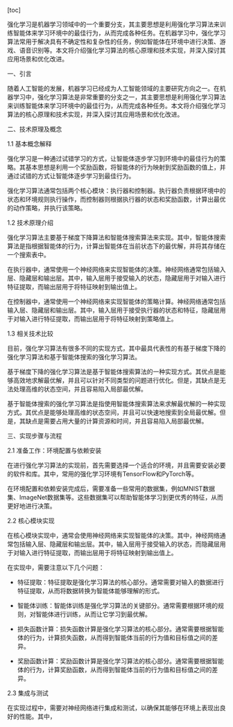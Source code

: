 
[toc]                    
                
                
强化学习是机器学习领域中的一个重要分支，其主要思想是利用强化学习算法来训练智能体来学习环境中的最佳行为，从而完成各种任务。在机器学习中，强化学习算法常用于解决具有不确定性和复杂性的任务，例如智能体在环境中进行决策、游戏、语音识别等。本文将介绍强化学习算法的核心原理和技术实现，并深入探讨其应用场景和优化改进。

一、引言

随着人工智能的发展，机器学习已经成为人工智能领域的主要研究方向之一。在机器学习中，强化学习算法是非常重要的分支之一，其主要思想是利用强化学习算法来训练智能体来学习环境中的最佳行为，从而完成各种任务。本文将介绍强化学习算法的核心原理和技术实现，并深入探讨其应用场景和优化改进。

二、技术原理及概念

1.1 基本概念解释

强化学习是一种通过试错学习的方式，让智能体逐步学习到环境中的最佳行为的策略。其基本思想是利用一个奖励函数，将智能体的行为映射到奖励函数的值上，并通过试错的方式让智能体逐步学习到最佳行为。

强化学习算法通常包括两个核心模块：执行器和控制器。执行器负责根据环境中的状态和环境规则执行操作，而控制器则根据执行器的状态和奖励函数，计算出最优的动作策略，并执行该策略。

1.2 技术原理介绍

强化学习算法主要基于梯度下降算法和智能体搜索算法来实现。其中，智能体搜索算法是指根据智能体的行为，计算出智能体在当前状态下的最优解，并将其存储在一个搜索表中。

在执行器中，通常使用一个神经网络来实现智能体的决策。神经网络通常包括输入层、隐藏层和输出层。其中，输入层用于接受输入的状态，隐藏层用于对输入进行特征提取，而输出层用于将特征映射到输出值上。

在控制器中，通常使用一个神经网络来实现智能体的策略计算。神经网络通常包括输入层、隐藏层和输出层。其中，输入层用于接受执行器的状态和特征，隐藏层用于对输入进行特征提取，而输出层用于将特征映射到策略值上。

1.3 相关技术比较

目前，强化学习算法有很多不同的实现方式，其中最具代表性的有基于梯度下降的强化学习算法和基于智能体搜索的强化学习算法。

基于梯度下降的强化学习算法是基于智能体搜索算法的一种实现方式。其优点是能够高效地求解最优解，并且可以针对不同类型的问题进行优化。但是，其缺点是无法处理高维的状态空间，并且容易陷入局部最优解。

基于智能体搜索的强化学习算法是指使用智能体搜索算法来求解最优解的一种实现方式。其优点是能够处理高维的状态空间，并且可以快速地搜索到全局最优解。但是，其缺点是需要占用大量的计算资源和时间，并且容易陷入局部最优解。

三、实现步骤与流程

2.1 准备工作：环境配置与依赖安装

在进行强化学习算法的实现前，首先需要选择一个适合的环境，并且需要安装必要的软件和库。其中，常用的强化学习环境有TensorFlow和PyTorch等。

在环境配置和依赖安装完成后，需要准备一些常用的数据集，例如MNIST数据集、ImageNet数据集等。这些数据集可以帮助智能体学习到更优秀的特征，从而更好地进行决策。

2.2 核心模块实现

在核心模块实现中，通常会使用神经网络来实现智能体的决策。其中，神经网络通常包括输入层、隐藏层和输出层。其中，输入层用于接受输入的状态，而隐藏层用于对输入进行特征提取，而输出层用于将特征映射到输出值上。

在实现中，需要注意以下几个问题：

- 特征提取：特征提取是强化学习算法的核心部分。通常需要对输入的数据进行特征提取，从而将数据转换为智能体能够理解的形式。
- 智能体训练：智能体训练是强化学习算法的关键部分。通常需要根据环境的规则，对智能体进行训练，从而让它学习到最优解。

- 损失函数计算：损失函数计算是强化学习算法的核心部分。通常需要根据智能体的行为，计算损失函数，从而得到智能体当前的行为值和目标值之间的差异。

- 奖励函数计算：奖励函数计算是强化学习算法的核心部分。通常需要根据智能体的行为，计算奖励函数，从而得到智能体当前的行为值和目标值之间的差异。

2.3 集成与测试

在实现过程中，需要对神经网络进行集成和测试，以确保其能够在环境上表现出良好的性能。其中，

